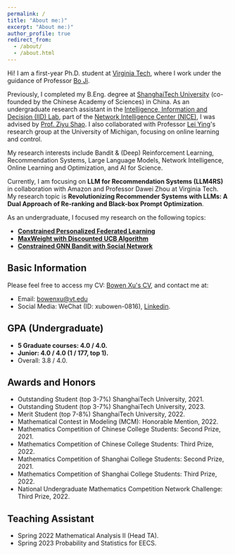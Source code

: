 ```yaml
---
permalink: /
title: "About me:)"
excerpt: "About me:)"
author_profile: true
redirect_from: 
  - /about/
  - /about.html
---
```

Hi! I am a first-year Ph.D. student at [Virginia Tech](https://www.vt.edu/), where I work under the guidance of Professor [Bo Ji](https://people.cs.vt.edu/boji/index.html).

Previously, I completed my B.Eng. degree at [ShanghaiTech University](https://www.shanghaitech.edu.cn/eng/) (co-founded by the Chinese Academy of Sciences) in China. As an undergraduate research assistant in the [Intelligence, Information and Decision (IID) Lab](https://faculty.sist.shanghaitech.edu.cn/faculty/shaozy/lab.html), part of the [Network Intelligence Center (NICE)](https://nice.sist.shanghaitech.edu.cn/), I was advised by [Prof. Ziyu Shao](https://faculty.sist.shanghaitech.edu.cn/faculty/shaozy/home.html). I also collaborated with Professor [Lei Ying](https://leiying.engin.umich.edu/)'s research group at the University of Michigan, focusing on online learning and control.

My research interests include Bandit & (Deep) Reinforcement Learning, Recommendation Systems, Large Language Models, Network Intelligence, Online Learning and Optimization, and AI for Science.

Currently, I am focusing on **LLM for Recommendation Systems (LLM4RS)** in collaboration with Amazon and Professor Dawei Zhou at Virginia Tech. My research topic is **Revolutionizing Recommender Systems with LLMs: A Dual Approach of Re-ranking and Black-box Prompt Optimization**.

As an undergraduate, I focused my research on the following topics:

* **[Constrained Personalized Federated Learning](https://xubowen0816.github.io/bowen-xu.github.io/research/Constrained_personalized_federated_learning/)**
* **[MaxWeight with Discounted UCB Algorithm](https://xubowen0816.github.io/bowen-xu.github.io/research/MaxWeight_with_discounted_UCB/)**
* **[Constrained GNN Bandit with Social Network](https://xubowen0816.github.io/bowen-xu.github.io/research/GNN_Bandits_with_Social_Network/)**

<!-- In conclusion, my research concentrates on implementing intelligent decision-making and efficient resource allocation using **Bandit & Reinforcement Learning** and **Online Learning and Optimization** algorithms, with applications in various areas including **Network Intelligence** and Communication Systems (particularly in resource-constrained scenarios) etc.

Additionally, I am interested in the mathematical interpretability of Deep Learning as well as the application of **Deep Reinforcement Learning** and Graph Neural Networks in AI for Science. -->

## Basic Information

Please feel free to access my CV: [Bowen Xu&#39;s CV](https://xubowen0816.github.io/bowen-xu.github.io/assets/Bowen_Xu__ShanghaiTech__CS.pdf), and contact me at:

* Email: bowenxu@vt.edu
* Social Media: WeChat (ID: xubowen-0816), [Linkedin](https://www.linkedin.com/in/bowen-xu-1a276b29a/).

## GPA (Undergraduate)

* **5 Graduate courses: 4.0 / 4.0.**
* **Junior: 4.0 / 4.0 (1 / 177, top 1).**
* Overall: 3.8 / 4.0.

## Awards and Honors

* Outstanding Student (top 3-7%) ShanghaiTech University, 2021.
* Outstanding Student (top 3-7%) ShanghaiTech University, 2023.
* Merit Student (top 7-8%) ShanghaiTech University, 2022.
* Mathematical Contest in Modeling (MCM): Honorable Mention, 2022.
* Mathematics Competition of Chinese College Students: Second Prize, 2021.
* Mathematics Competition of Chinese College Students: Third Prize, 2022.
* Mathematics Competition of Shanghai College Students: Second Prize, 2021.
* Mathematics Competition of Shanghai College Students: Third Prize, 2022.
* National Undergraduate Mathematics Competition Network Challenge: Third Prize, 2022.

## Teaching Assistant

* Spring 2022 Mathematical Analysis II (Head TA).
* Spring 2023 Probability and Statistics for EECS.
